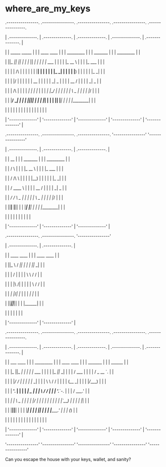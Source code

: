 # where_are_my_keys

 .----------------. .----------------. .----------------. .----------------. .----------------. 
 
| .--------------. | .--------------. | .--------------. | .--------------. | .--------------. |

| | _____  _____ | | |  ____  ____  | | |  _________   | | |  _______     | | |  _________   | |

| ||_   _||_   _|| | | |_   ||   _| | | | |_   ___  |  | | | |_   __ \    | | | |_   ___  |  | |

| |  | | /\ | |  | | |   | |__| |   | | |   | |_  \_|  | | |   | |__) |   | | |   | |_  \_|  | |

| |  | |/  \| |  | | |   |  __  |   | | |   |  _|  _   | | |   |  __ /    | | |   |  _|  _   | |

| |  |   /\   |  | | |  _| |  | |_  | | |  _| |___/ |  | | |  _| |  \ \_  | | |  _| |___/ |  | |

| |  |__/  \__|  | | | |____||____| | | | |_________|  | | | |____| |___| | | | |_________|  | |

| |              | | |              | | |              | | |              | | |              | |

| '--------------' | '--------------' | '--------------' | '--------------' | '--------------' |

 .----------------. .----------------. .----------------. '----------------' '----------------' 
 
 
| .--------------. | .--------------. | .--------------. |  

| |      __      | | |  _______     | | |  _________   | |   


| |     /  \     | | | |_   __ \    | | | |_   ___  |  | |                                      

| |    / /\ \    | | |   | |__) |   | | |   | |_  \_|  | |                                      

| |   / ____ \   | | |   |  __ /    | | |   |  _|  _   | |                                      

| | _/ /    \ \_ | | |  _| |  \ \_  | | |  _| |___/ |  | |                                      

| ||____|  |____|| | | |____| |___| | | | |_________|  | |                                      

| |              | | |              | | |              | |                                      

| '--------------' | '--------------' | '--------------' |                                      

.----------------. .----------------. '----------------'                                       

| .--------------. | .--------------. |                                                         

| | ____    ____ | | |  ____  ____  | |                                                         

| ||_   \  /   _|| | | |_  _||_  _| | |                                                         

| |  |   \/   |  | | |   \ \  / /   | |                                                         

| |  | |\  /| |  | | |    \ \/ /    | |                                                         

| | _| |_\/_| |_ | | |    _|  |_    | |                                                         

| ||_____||_____|| | |   |______|   | |                                                         

| |              | | |              | |                                                         

| '--------------' | '--------------' |                                                         

.----------------. .----------------. .----------------. .----------------. .----------------. 

| .--------------. | .--------------. | .--------------. | .--------------. | .--------------. |

| |  ___  ____   | | |  _________   | | |  ____  ____  | | |    _______   | | |    ______    | |

| | |_  ||_  _|  | | | |_   ___  |  | | | |_  _||_  _| | | |   /  ___  |  | | |   / _ __ `.  | |

| |   | |_/ /    | | |   | |_  \_|  | | |   \ \  / /   | | |  |  (__ \_|  | | |  |_/____) |  | |

| |   |  __'.    | | |   |  _|  _   | | |    \ \/ /    | | |   '.___`-.   | | |    /  ___.'  | |

| |  _| |  \ \_  | | |  _| |___/ |  | | |    _|  |_    | | |  |`\____) |  | | |    |_|       | |

| | |____||____| | | | |_________|  | | |   |______|   | | |  |_______.'  | | |    (_)       | |

| |              | | |              | | |              | | |              | | |              | |

| '--------------' | '--------------' | '--------------' | '--------------' | '--------------' |

'----------------' '----------------' '----------------' '----------------' '----------------' 

Can you escape the house with your keys, wallet, and sanity? 
